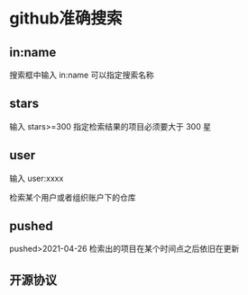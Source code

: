 # github准确搜索

## in:name

搜索框中输入 in:name 可以指定搜索名称

## stars

输入 stars>=300 指定检索结果的项目必须要大于 300 星

## user

输入 user:xxxx

检索某个用户或者组织账户下的仓库

## pushed

pushed>2021-04-26 检索出的项目在某个时间点之后依旧在更新

## 开源协议

